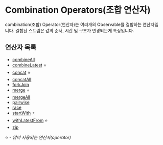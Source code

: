 # Combination Operators(조합 연산자)

combination(조합) Operator(연산자)는 여러개의 Observable를 결합하는 연산자입니다.
결합된 스트림은 값의 순서, 시간 및 구조가 변경되는게 특징입니다.

## 연산자 목록
* [combineAll](combineall.md)
* [combineLatest](combinelatest.md) :star:
* [concat](concat.md) :star:
* [concatAll](concatall.md)
* [forkJoin](forkjoin.md)
* [merge](merge.md) :star:
* [mergeAll](mergeall.md)
* [pairwise](pairwise.md)
* [race](race.md)
* [startWith](startwith.md) :star:
* [withLatestFrom](withlatestfrom.md) :star:
* [zip](zip.md)

:star: - *많이 사용되는 연산자(operator)*
